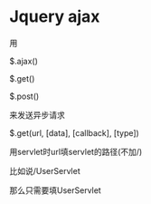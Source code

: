 # Jquery ajax

用

$.ajax()

$.get()

$.post()

来发送异步请求



$.get(url, [data], [callback], [type])



用servlet时url填servlet的路径(不加/)

比如说/UserServlet

那么只需要填UserServlet